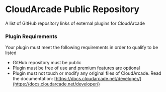 # CloudArcade Public Repository
A list of GitHub repository links of external plugins for CloudArcade

### Plugin Requirements
Your plugin must meet the following requirements in order to qualify to be listed
- GitHub repository must be public
- Plugin must be free of use and premium features are optional
- Plugin must not touch or modify any original files of CloudArcade. Read the documentation: [https://docs.cloudarcade.net/developer/](https://docs.cloudarcade.net/developer/)
